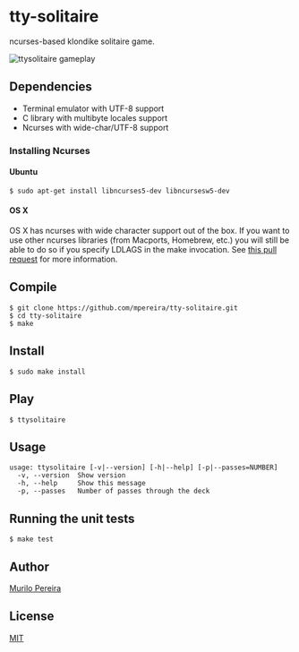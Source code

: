# tty-solitaire
  ncurses-based klondike solitaire game.

![ttysolitaire gameplay](https://raw.github.com/mpereira/tty-solitaire/master/resources/ttysolitaire.gif)

## Dependencies
  - Terminal emulator with UTF-8 support
  - C library with multibyte locales support
  - Ncurses with wide-char/UTF-8 support

### Installing Ncurses

#### Ubuntu

    $ sudo apt-get install libncurses5-dev libncursesw5-dev

#### OS X

OS X has ncurses with wide character support out of the box. If you want to use
other ncurses libraries (from Macports, Homebrew, etc.) you will still be able
to do so if you specify LDLAGS in the make invocation. See
[this pull request](https://github.com/mpereira/tty-solitaire/pull/8) for more
information.

## Compile
    $ git clone https://github.com/mpereira/tty-solitaire.git
    $ cd tty-solitaire
    $ make

## Install
    $ sudo make install

## Play
    $ ttysolitaire

## Usage
    usage: ttysolitaire [-v|--version] [-h|--help] [-p|--passes=NUMBER]
      -v, --version  Show version
      -h, --help     Show this message
      -p, --passes   Number of passes through the deck

## Running the unit tests
    $ make test

## Author
   [Murilo Pereira](http://murilopereira.com)

## License
   [MIT](http://opensource.org/licenses/MIT)
